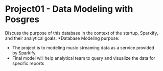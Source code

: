 
# Project01 - Data Modeling with Posgres
Discuss the purpose of this database in the context of the startup, Sparkify, and their analytical goals.
*Database Modeling purpose: 
  - The project is to modeling music streaming data as a service provided by Sparkify
  - Final model will help analytical team to query and visualize the data for specific reports
    
